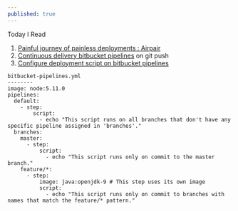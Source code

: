 ```yaml
---
published: true
---
```

Today I Read
1. [Painful journey of painless deployments : Airpair](https://www.airpair.com/docker/posts/the-painful-journey-of-painless-deployments)
2. [Continuous delivery bitbucket pipelines](https://python-programming.courses/testing/continuous-delivery-tox-bitbucket-pipelines/) on git push
3. [Configure deployment script on bitbucket pipelines](https://confluence.atlassian.com/bitbucket/configure-bitbucket-pipelines-yml-792298910.html)

```
bitbucket-pipelines.yml
--------
image: node:5.11.0
pipelines:
  default:
    - step:
        script:
          - echo "This script runs on all branches that don't have any specific pipeline assigned in 'branches'."
  branches:
    master:
      - step:
          script:
            - echo "This script runs only on commit to the master branch."
    feature/*:
      - step:
          image: java:openjdk-9 # This step uses its own image
          script:
            - echo "This script runs only on commit to branches with names that match the feature/* pattern."
```
